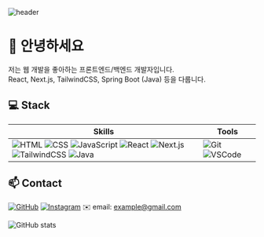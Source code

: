 ![header](https://capsule-render.vercel.app/api?type=waving&height=300&color=gradient&text=Hello%20World&section=header&reversal=true&textBg=false&fontColor=fff&fontSize=60&animation=blinking)

# 👋 안녕하세요
저는 웹 개발을 좋아하는 프론트엔드/백엔드 개발자입니다.  
React, Next.js, TailwindCSS, Spring Boot (Java) 등을 다룹니다.

## 💻 Stack

| Skills | Tools |
|--------|-------|
| ![HTML](https://img.shields.io/badge/HTML-E34F26?style=for-the-badge&logo=html5&logoColor=white) ![CSS](https://img.shields.io/badge/CSS-1572B6?style=for-the-badge&logo=css3&logoColor=white) ![JavaScript](https://img.shields.io/badge/JavaScript-F7DF1E?style=for-the-badge&logo=javascript&logoColor=black) ![React](https://img.shields.io/badge/React-61DAFB?style=for-the-badge&logo=react&logoColor=black) ![Next.js](https://img.shields.io/badge/Next.js-000000?style=for-the-badge&logo=next.js&logoColor=white) ![TailwindCSS](https://img.shields.io/badge/TailwindCSS-06B6D4?style=for-the-badge&logo=tailwind-css&logoColor=white) ![Java](https://img.shields.io/badge/Java-007396?style=for-the-badge&logo=java&logoColor=white) | ![Git](https://img.shields.io/badge/Git-F05032?style=for-the-badge&logo=git&logoColor=white) ![VSCode](https://img.shields.io/badge/VSCode-007ACC?style=for-the-badge&logo=visual-studio-code&logoColor=white) |

## 📫 Contact
[![GitHub](https://img.shields.io/badge/GitHub-181717?style=for-the-badge&logo=github&logoColor=white)](https://github.com/yihyle)
[![Instagram](https://img.shields.io/badge/Instagram-E4405F?style=for-the-badge&logo=instagram&logoColor=white)](https://www.instagram.com/yihyle)
✉️ email: example@gmail.com

![GitHub stats](https://github-readme-stats.vercel.app/api?username=yourusername&show_icons=true&theme=radical)

